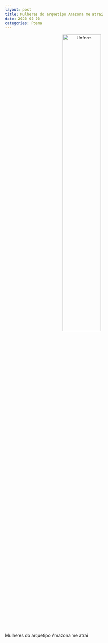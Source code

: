 ```yaml
---
layout: post
title: Mulheres do arquetipo Amazona me atrai
date: 2023-08-08
categories: Poema
---
```


<p align="center">
<img src="{{ site.baseurl }}/images/2023-08-08-Mulheres-do-arquetipo-Amazona-me-atrai.png" height="50%" width="50%" alt="Unform" />
 </p>


Mulheres do arquetipo Amazona me atrai